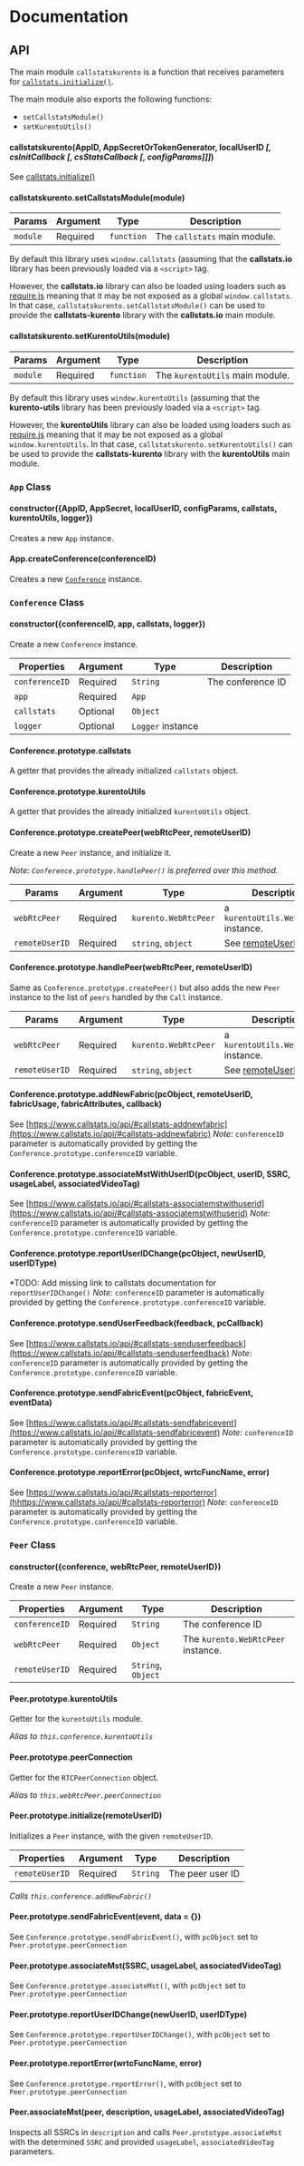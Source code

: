 # Documentation


## API

The main module `callstatskurento` is a function that receives parameters for [`callstats.initialize()`](https://www.callstats.io/api/#callstats-initialize-with-app-secret).

The main module also exports the following functions:
- `setCallstatsModule()`
- `setKurentoUtils()`


#### callstatskurento(AppID, AppSecretOrTokenGenerator, localUserID *[, csInitCallback [, csStatsCallback [, configParams]]]*)

See  [callstats.initialize()](http://www.callstats.io/api/#callstats-initialize-with-app-secret)


#### callstatskurento.setCallstatsModule(module)

| Params   | Argument  | Type        | Description                  |
|----------|-----------|-------------|------------------------------|
| `module` | Required  | `function`  | The `callstats` main module. |

By default this library uses `window.callstats` (assuming that the **callstats.io** library has been previously loaded via a `<script>` tag.

However, the **callstats.io** library can also be loaded using loaders such as [require.js](http://www.requirejs.org/) meaning that it may be not exposed as a global `window.callstats`. In that case, `callstatskurento.setCallstatsModule()` can be used to provide the **callstats-kurento** library with the **callstats.io** main module.

#### callstatskurento.setKurentoUtils(module)

| Params   | Argument  | Type        | Description                  |
|----------|-----------|-------------|------------------------------|
| `module` | Required  | `function`  | The `kurentoUtils` main module. |

By default this library uses `window.kurentoUtils` (assuming that the **kurento-utils** library has been previously loaded via a `<script>` tag.

However, the **kurentoUtils** library can also be loaded using loaders such as [require.js](http://www.requirejs.org/) meaning that it may be not exposed as a global `window.kurentoUtils`. In that case, `callstatskurento.setKurentoUtils()` can be used to provide the **callstats-kurento** library with the **kurentoUtils** main module.


### `App` Class

#### constructor({AppID, AppSecret, localUserID, configParams, callstats, kurentoUtils, logger})

Creates a new `App` instance.

#### App.createConference(conferenceID)

Creates a new [`Conference`](#conferenceclass) instance.

### `Conference` Class

#### constructor({conferenceID, app, callstats, logger})

Create a new `Conference` instance.

| Properties       | Argument  | Type              | Description                           |
|------------------|-----------|-------------------|---------------------------------------|
| `conferenceID`   | Required  | `String`          | The conference ID |
| `app`            | Required  | `App`             | |
| `callstats`      | Optional  | `Object`          | |
| `logger`         | Optional  | `Logger` instance | |

#### Conference.prototype.callstats

A getter that provides the already initialized `callstats` object.

#### Conference.prototype.kurentoUtils

A getter that provides the already initialized `kurentoUtils` object.

#### Conference.prototype.createPeer(webRtcPeer, remoteUserID)

Create a new `Peer` instance, and initialize it.

*Note: `Conference.prototype.handlePeer()` is preferred over this method.*

| Params         | Argument  | Type                  | Description                           |
|----------------|-----------|-----------------------|---------------------------------------|
| `webRtcPeer`   | Required  | `kurento.WebRtcPeer`  | a `kurentoUtils.WebRtcPeer` instance. |
| `remoteUserID` | Required  | `string`, `object`    | See [remoteUserID](https://www.callstats.io/api/#callstats-addnewfabric) |

#### Conference.prototype.handlePeer(webRtcPeer, remoteUserID)

Same as `Conference.prototype.createPeer()` but also adds the new `Peer` instance to the list of `peers` handled by the `Call` instance.

| Params         | Argument  | Type                  | Description                           |
|----------------|-----------|-----------------------|---------------------------------------|
| `webRtcPeer`   | Required  | `kurento.WebRtcPeer`  | a `kurentoUtils.WebRtcPeer` instance. |
| `remoteUserID` | Required  | `string`, `object`    | See [remoteUserID](https://www.callstats.io/api/#callstats-addnewfabric) |

#### Conference.prototype.addNewFabric(pcObject, remoteUserID, fabricUsage, fabricAttributes, callback)

See [https://www.callstats.io/api/#callstats-addnewfabric](https://www.callstats.io/api/#callstats-addnewfabric)
*Note:* `conferenceID` parameter is automatically provided by getting the `Conference.prototype.conferenceID` variable.

#### Conference.prototype.associateMstWithUserID(pcObject, userID, SSRC, usageLabel, associatedVideoTag)

See [https://www.callstats.io/api/#callstats-associatemstwithuserid](https://www.callstats.io/api/#callstats-associatemstwithuserid)
*Note:* `conferenceID` parameter is automatically provided by getting the `Conference.prototype.conferenceID` variable.

#### Conference.prototype.reportUserIDChange(pcObject, newUserID, userIDType)

*TODO: Add missing link to callstats documentation for `reportUserIDChange()`
*Note:* `conferenceID` parameter is automatically provided by getting the `Conference.prototype.conferenceID` variable.

#### Conference.prototype.sendUserFeedback(feedback, pcCallback)

See [https://www.callstats.io/api/#callstats-senduserfeedback](https://www.callstats.io/api/#callstats-senduserfeedback)
*Note:* `conferenceID` parameter is automatically provided by getting the `Conference.prototype.conferenceID` variable.

#### Conference.prototype.sendFabricEvent(pcObject, fabricEvent, eventData)

See [https://www.callstats.io/api/#callstats-sendfabricevent](https://www.callstats.io/api/#callstats-sendfabricevent)
*Note:* `conferenceID` parameter is automatically provided by getting the `Conference.prototype.conferenceID` variable.

#### Conference.prototype.reportError(pcObject, wrtcFuncName, error)

See [https://www.callstats.io/api/#callstats-reporterror](hhttps://www.callstats.io/api/#callstats-reporterror)
*Note:* `conferenceID` parameter is automatically provided by getting the `Conference.prototype.conferenceID` variable.

### `Peer` Class

#### constructor({conference, webRtcPeer, remoteUserID})

Create a new `Peer` instance.

| Properties       | Argument  | Type               | Description                           |
|------------------|-----------|--------------------|---------------------------------------|
| `conferenceID`   | Required  | `String`           | The conference ID |
| `webRtcPeer`     | Required  | `Object`           | The `kurento.WebRtcPeer` instance.
| `remoteUserID`   | Required  | `String`, `Object` | |

#### Peer.prototype.kurentoUtils

Getter for the `kurentoUtils` module.

*Alias to `this.conference.kurentoUtils`*

#### Peer.prototype.peerConnection

Getter for the `RTCPeerConnection` object.

*Alias to `this.webRtcPeer.peerConnection`*

#### Peer.prototype.initialize(remoteUserID)

Initializes a `Peer` instance, with the given `remoteUserID`.

| Properties       | Argument  | Type               | Description                           |
|------------------|-----------|--------------------|---------------------------------------|
| `remoteUserID`   | Required  | `String`           | The peer user ID |

*Calls `this.conference.addNewFabric()`*

#### Peer.prototype.sendFabricEvent(event, data = {})

See `Conference.prototype.sendFabricEvent()`, with `pcObject` set to `Peer.prototype.peerConnection`

#### Peer.prototype.associateMst(SSRC, usageLabel, associatedVideoTag)

See `Conference.prototype.associateMst()`, with `pcObject` set to `Peer.prototype.peerConnection`

#### Peer.prototype.reportUserIDChange(newUserID, userIDType)

See `Conference.prototype.reportUserIDChange()`, with `pcObject` set to `Peer.prototype.peerConnection`

#### Peer.prototype.reportError(wrtcFuncName, error)

See `Conference.prototype.reportError()`, with `pcObject` set to `Peer.prototype.peerConnection`

#### Peer.associateMst(peer, description, usageLabel, associatedVideoTag)

Inspects all SSRCs in `description` and calls `Peer.prototype.associateMst` with the determined `SSRC` and provided `usageLabel`, `associatedVideoTag` parameters.

